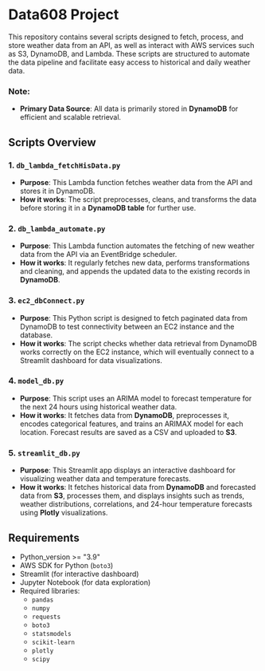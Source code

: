 # Data608 Project

This repository contains several scripts designed to fetch, process, and store weather data from an API, as well as interact with AWS services such as S3, DynamoDB, and Lambda. These scripts are structured to automate the data pipeline and facilitate easy access to historical and daily weather data.

### Note:
- **Primary Data Source**: All data is primarily stored in **DynamoDB** for efficient and scalable retrieval.

## Scripts Overview

### 1. **`db_lambda_fetchHisData.py`**
- **Purpose**: This Lambda function fetches weather data from the API and stores it in DynamoDB.
- **How it works**: The script preprocesses, cleans, and transforms the data before storing it in a **DynamoDB table** for further use.

### 2. **`db_lambda_automate.py`**
- **Purpose**: This Lambda function automates the fetching of new weather data from the API via an EventBridge scheduler.
- **How it works**: It regularly fetches new data, performs transformations and cleaning, and appends the updated data to the existing records in **DynamoDB**.

### 3. **`ec2_dbConnect.py`**
- **Purpose**: This Python script is designed to fetch paginated data from DynamoDB to test connectivity between an EC2 instance and the database.
- **How it works**: The script checks whether data retrieval from DynamoDB works correctly on the EC2 instance, which will eventually connect to a Streamlit dashboard for data visualizations.

### 4. **`model_db.py`**
- **Purpose**: This script uses an ARIMA model to forecast temperature for the next 24 hours using historical weather data.
- **How it works**: It fetches data from **DynamoDB**, preprocesses it, encodes categorical features, and trains an ARIMAX model for each location. Forecast results are saved as a CSV and uploaded to **S3**.

### 5. **`streamlit_db.py`**
- **Purpose**: This Streamlit app displays an interactive dashboard for visualizing weather data and temperature forecasts.
- **How it works**: It fetches historical data from **DynamoDB** and forecasted data from **S3**, processes them, and displays insights such as trends, weather distributions, correlations, and 24-hour temperature forecasts using **Plotly** visualizations.

## Requirements
- Python_version >= "3.9"
- AWS SDK for Python (`boto3`)
- Streamlit (for interactive dashboard)
- Jupyter Notebook (for data exploration)
- Required libraries:
  - `pandas`
  - `numpy`
  - `requests`
  - `boto3`
  - `statsmodels`
  - `scikit-learn`
  - `plotly`
  - `scipy`
